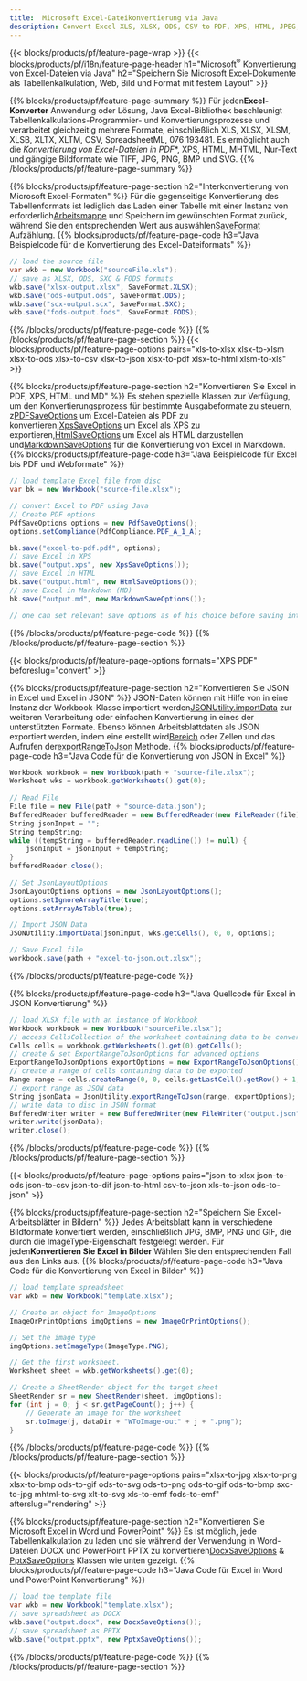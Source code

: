 ```yaml
---
title:  Microsoft Excel-Dateikonvertierung via Java
description: Convert Excel XLS, XLSX, ODS, CSV to PDF, XPS, HTML, JPEG, HTML and many other popular formats with just few lines of Java code.
---
```

{{< blocks/products/pf/feature-page-wrap >}}
{{< blocks/products/pf/i18n/feature-page-header h1="Microsoft<sup>&reg;</sup> Konvertierung von Excel-Dateien via Java" h2="Speichern Sie Microsoft Excel-Dokumente als Tabellenkalkulation, Web, Bild und Format mit festem Layout" >}}

{{% blocks/products/pf/feature-page-summary %}}
 Für jeden**Excel-Konverter** Anwendung oder Lösung, Java Excel-Bibliothek beschleunigt Tabellenkalkulations-Programmier- und Konvertierungsprozesse und verarbeitet gleichzeitig mehrere Formate, einschließlich XLS, XLSX, XLSM, XLSB, XLTX, XLTM, CSV, SpreadsheetML, 076 193481. Es ermöglicht auch die *Konvertierung von Excel-Dateien in PDF**, XPS, HTML, MHTML, Nur-Text und gängige Bildformate wie TIFF, JPG, PNG, BMP und SVG.
{{% /blocks/products/pf/feature-page-summary %}}

{{% blocks/products/pf/feature-page-section h2="Interkonvertierung von Microsoft Excel-Formaten" %}}
 Für die gegenseitige Konvertierung des Tabellenformats ist lediglich das Laden einer Tabelle mit einer Instanz von erforderlich[Arbeitsmappe](https://reference.aspose.com/cells/java/com.aspose.cells/Workbook) und Speichern im gewünschten Format zurück, während Sie den entsprechenden Wert aus auswählen[SaveFormat](https://reference.aspose.com/cells/java/com.aspose.cells/SaveFormat) Aufzählung.
{{% blocks/products/pf/feature-page-code h3="Java Beispielcode für die Konvertierung des Excel-Dateiformats" %}}

```cs
// load the source file
var wkb = new Workbook("sourceFile.xls");
// save as XLSX, ODS, SXC & FODS formats
wkb.save("xlsx-output.xlsx", SaveFormat.XLSX);
wkb.save("ods-output.ods", SaveFormat.ODS);
wkb.save("scx-output.scx", SaveFormat.SXC);
wkb.save("fods-output.fods", SaveFormat.FODS);
```
{{% /blocks/products/pf/feature-page-code %}}
{{% /blocks/products/pf/feature-page-section %}}
{{< blocks/products/pf/feature-page-options pairs="xls-to-xlsx xlsx-to-xlsm xlsx-to-ods xlsx-to-csv xlsx-to-json xlsx-to-pdf xlsx-to-html xlsm-to-xls" >}}


{{% blocks/products/pf/feature-page-section h2="Konvertieren Sie Excel in PDF, XPS, HTML und MD" %}}
 Es stehen spezielle Klassen zur Verfügung, um den Konvertierungsprozess für bestimmte Ausgabeformate zu steuern, z[PDFSaveOptions](https://reference.aspose.com/cells/java/com.aspose.cells/PdfSaveOptions) um Excel-Dateien als PDF zu konvertieren,[XpsSaveOptions](https://reference.aspose.com/cells/java/com.aspose.cells/XpsSaveOptions) um Excel als XPS zu exportieren,[HtmlSaveOptions](https://reference.aspose.com/cells/java/com.aspose.cells/HtmlSaveOptions) um Excel als HTML darzustellen und[MarkdownSaveOptions](https://reference.aspose.com/cells/java/com.aspose.cells/MarkdownSaveOptions) für die Konvertierung von Excel in Markdown.
{{% blocks/products/pf/feature-page-code h3="Java Beispielcode für Excel bis PDF und Webformate" %}}

```cs
// load template Excel file from disc
var bk = new Workbook("source-file.xlsx");

// convert Excel to PDF using Java
// Create PDF options
PdfSaveOptions options = new PdfSaveOptions();
options.setCompliance(PdfCompliance.PDF_A_1_A);

bk.save("excel-to-pdf.pdf", options);
// save Excel in XPS
bk.save("output.xps", new XpsSaveOptions());
// save Excel in HTML
bk.save("output.html", new HtmlSaveOptions());
// save Excel in Markdown (MD)
bk.save("output.md", new MarkdownSaveOptions());

// one can set relevant save options as of his choice before saving into relevant format
```
{{% /blocks/products/pf/feature-page-code %}}
{{% /blocks/products/pf/feature-page-section %}}

{{< blocks/products/pf/feature-page-options formats="XPS PDF" beforeslug="convert" >}}

{{% blocks/products/pf/feature-page-section h2="Konvertieren Sie JSON in Excel und Excel in JSON" %}}
 JSON-Daten können mit Hilfe von in eine Instanz der Workbook-Klasse importiert werden[JSONUtility.importData](https://reference.aspose.com/cells/java/com.aspose.cells/jsonutility#importData) zur weiteren Verarbeitung oder einfachen Konvertierung in eines der unterstützten Formate. Ebenso können Arbeitsblattdaten als JSON exportiert werden, indem eine erstellt wird[Bereich](https://reference.aspose.com/cells/java/com.aspose.cells/range) oder Zellen und das Aufrufen der[exportRangeToJson](https://reference.aspose.com/cells/java/com.aspose.cells/jsonutility) Methode.
{{% blocks/products/pf/feature-page-code h3="Java Code für die Konvertierung von JSON in Excel" %}}
```cs
Workbook workbook = new Workbook(path + "source-file.xlsx");
Worksheet wks = workbook.getWorksheets().get(0);
		
// Read File
File file = new File(path + "source-data.json");
BufferedReader bufferedReader = new BufferedReader(new FileReader(file));
String jsonInput = "";
String tempString;
while ((tempString = bufferedReader.readLine()) != null) {
	jsonInput = jsonInput + tempString; 
}
bufferedReader.close();
							
// Set JsonLayoutOptions
JsonLayoutOptions options = new JsonLayoutOptions();
options.setIgnoreArrayTitle(true);
options.setArrayAsTable(true);

// Import JSON Data
JSONUtility.importData(jsonInput, wks.getCells(), 0, 0, options);

// Save Excel file
workbook.save(path + "excel-to-json.out.xlsx");
```
{{% /blocks/products/pf/feature-page-code %}}

{{% blocks/products/pf/feature-page-code h3="Java Quellcode für Excel in JSON Konvertierung" %}}
```cs
// load XLSX file with an instance of Workbook
Workbook workbook = new Workbook("sourceFile.xlsx");
// access CellsCollection of the worksheet containing data to be converted
Cells cells = workbook.getWorksheets().get(0).getCells();
// create & set ExportRangeToJsonOptions for advanced options
ExportRangeToJsonOptions exportOptions = new ExportRangeToJsonOptions();
// create a range of cells containing data to be exported
Range range = cells.createRange(0, 0, cells.getLastCell().getRow() + 1, cells.getLastCell().getColumn() + 1);
// export range as JSON data
String jsonData = JsonUtility.exportRangeToJson(range, exportOptions);
// write data to disc in JSON format
BufferedWriter writer = new BufferedWriter(new FileWriter("output.json"));
writer.write(jsonData);
writer.close();    
```
{{% /blocks/products/pf/feature-page-code %}}
{{% /blocks/products/pf/feature-page-section %}}

{{< blocks/products/pf/feature-page-options pairs="json-to-xlsx json-to-ods json-to-csv json-to-dif json-to-html csv-to-json xls-to-json ods-to-json" >}}

{{% blocks/products/pf/feature-page-section h2="Speichern Sie Excel-Arbeitsblätter in Bildern" %}}
 Jedes Arbeitsblatt kann in verschiedene Bildformate konvertiert werden, einschließlich JPG, BMP, PNG und GIF, die durch die ImageType-Eigenschaft festgelegt werden. Für jeden**Konvertieren Sie Excel in Bilder** Wählen Sie den entsprechenden Fall aus den Links aus.
{{% blocks/products/pf/feature-page-code h3="Java Code für die Konvertierung von Excel in Bilder" %}}
```cs
// load template spreadsheet
var wkb = new Workbook("template.xlsx");

// Create an object for ImageOptions
ImageOrPrintOptions imgOptions = new ImageOrPrintOptions();

// Set the image type
imgOptions.setImageType(ImageType.PNG);

// Get the first worksheet.
Worksheet sheet = wkb.getWorksheets().get(0);

// Create a SheetRender object for the target sheet
SheetRender sr = new SheetRender(sheet, imgOptions);
for (int j = 0; j < sr.getPageCount(); j++) {
	// Generate an image for the worksheet
	sr.toImage(j, dataDir + "WToImage-out" + j + ".png");
}
```
{{% /blocks/products/pf/feature-page-code %}}
{{% /blocks/products/pf/feature-page-section %}}

{{< blocks/products/pf/feature-page-options pairs="xlsx-to-jpg xlsx-to-png xlsx-to-bmp ods-to-gif ods-to-svg ods-to-png ods-to-gif ods-to-bmp sxc-to-jpg mhtml-to-svg xlt-to-svg xls-to-emf fods-to-emf" afterslug="rendering" >}}

{{% blocks/products/pf/feature-page-section h2="Konvertieren Sie Microsoft Excel in Word und PowerPoint" %}}
 Es ist möglich, jede Tabellenkalkulation zu laden und sie während der Verwendung in Word-Dateien DOCX und PowerPoint PPTX zu konvertieren[DocxSaveOptions](https://reference.aspose.com/cells/java/com.aspose.cells/DocxSaveOptions) & [PptxSaveOptions](https://reference.aspose.com/cells/java/com.aspose.cells/PptxSaveOptions) Klassen wie unten gezeigt.
{{% blocks/products/pf/feature-page-code h3="Java Code für Excel in Word und PowerPoint Konvertierung" %}}
```cs
// load the template file
var wkb = new Workbook("template.xlsx");
// save spreadsheet as DOCX
wkb.save("output.docx", new DocxSaveOptions());
// save spreadsheet as PPTX
wkb.save("output.pptx", new PptxSaveOptions());
```
{{% /blocks/products/pf/feature-page-code %}}
{{% /blocks/products/pf/feature-page-section %}}
